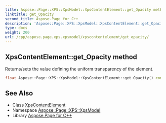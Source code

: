 ```yaml
---
title: Aspose::Page::XPS::XpsModel::XpsContentElement::get_Opacity method
linktitle: get_Opacity
second_title: Aspose.Page for C++
description: 'Aspose::Page::XPS::XpsModel::XpsContentElement::get_Opacity method. Returns/sets the value defining the uniform transparency of the element in C++.'
type: docs
weight: 200
url: /cpp/aspose.page.xps.xpsmodel/xpscontentelement/get_opacity/
---
```

## XpsContentElement::get_Opacity method


Returns/sets the value defining the uniform transparency of the element.

```cpp
float Aspose::Page::XPS::XpsModel::XpsContentElement::get_Opacity() const
```

## See Also

* Class [XpsContentElement](../)
* Namespace [Aspose::Page::XPS::XpsModel](../../)
* Library [Aspose.Page for C++](../../../)
